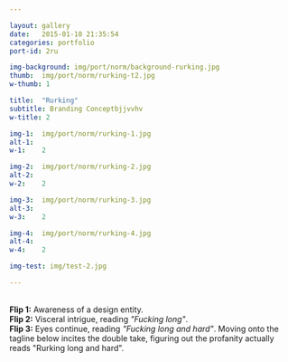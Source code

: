 ```yaml
---

layout: gallery
date:   2015-01-10 21:35:54
categories: portfolio
port-id: 2ru

img-background: img/port/norm/background-rurking.jpg
thumb:	img/port/norm/rurking-t2.jpg
w-thumb: 1

title:  "Rurking"
subtitle: Branding Conceptbjjvvhv
w-title: 2

img-1:	img/port/norm/rurking-1.jpg
alt-1:	
w-1:	2

img-2:	img/port/norm/rurking-2.jpg
alt-2:	
w-2:	2

img-3:	img/port/norm/rurking-3.jpg
alt-3:	
w-3:	2

img-4:  img/port/norm/rurking-4.jpg
alt-4:	
w-4:	2

img-test: img/test-2.jpg 

---
```


<br><b>Flip 1:</b> Awareness of a design entity. 
<br><b>Flip 2:</b> Visceral intrigue, reading <i>"Fucking long"</i>.
<br><b>Flip 3:</b> Eyes continue, reading <i>"Fucking long and hard"</i>. Moving onto the tagline below incites the double take, figuring out the profanity actually reads "Rurking long and hard".